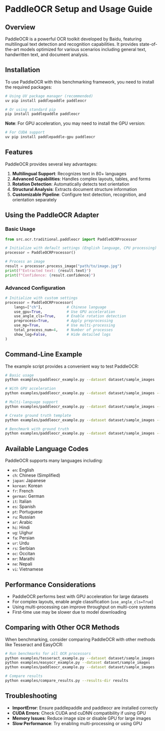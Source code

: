 # PaddleOCR Setup and Usage Guide

## Overview

PaddleOCR is a powerful OCR toolkit developed by Baidu, featuring multilingual text detection and recognition capabilities. It provides state-of-the-art models optimized for various scenarios including general text, handwritten text, and document analysis.

## Installation

To use PaddleOCR with this benchmarking framework, you need to install the required packages:

```bash
# Using UV package manager (recommended)
uv pip install paddlepaddle paddleocr

# Or using standard pip
pip install paddlepaddle paddleocr
```

**Note**: For GPU acceleration, you may need to install the GPU version:

```bash
# For CUDA support
uv pip install paddlepaddle-gpu paddleocr
```

## Features

PaddleOCR provides several key advantages:

1. **Multilingual Support**: Recognizes text in 80+ languages
2. **Advanced Capabilities**: Handles complex layouts, tables, and forms
3. **Rotation Detection**: Automatically detects text orientation
4. **Structural Analysis**: Extracts document structure information
5. **Customizable Pipeline**: Configure text detection, recognition, and orientation separately

## Using the PaddleOCR Adapter

### Basic Usage

```python
from src.ocr.traditional.paddleocr import PaddleOCRProcessor

# Initialize with default settings (English language, CPU processing)
processor = PaddleOCRProcessor()

# Process an image
result = processor.process_image("path/to/image.jpg")
print(f"Extracted text: {result.text}")
print(f"Confidence: {result.confidence}")
```

### Advanced Configuration

```python
# Initialize with custom settings
processor = PaddleOCRProcessor(
    langs=["ch"],           # Chinese language
    use_gpu=True,           # Use GPU acceleration
    use_angle_cls=True,     # Enable rotation detection
    preprocess=True,        # Apply preprocessing
    use_mp=True,            # Use multi-processing
    total_process_num=4,    # Number of processes
    show_log=False,         # Hide detailed logs
)
```

## Command-Line Example

The example script provides a convenient way to test PaddleOCR:

```bash
# Basic usage
python examples/paddleocr_example.py --dataset dataset/sample_images

# With GPU acceleration
python examples/paddleocr_example.py --dataset dataset/sample_images --use-gpu

# Multi-language support
python examples/paddleocr_example.py --dataset dataset/sample_images --lang ch

# Create ground truth template
python examples/paddleocr_example.py --dataset dataset/sample_images --create-ground-truth

# Benchmark with ground truth
python examples/paddleocr_example.py --dataset dataset/sample_images --ground-truth dataset/sample_images/ground_truth.json
```

## Available Language Codes

PaddleOCR supports many languages including:

- `en`: English
- `ch`: Chinese (Simplified)
- `japan`: Japanese
- `korean`: Korean
- `fr`: French
- `german`: German
- `it`: Italian
- `es`: Spanish
- `pt`: Portuguese
- `ru`: Russian
- `ar`: Arabic
- `hi`: Hindi
- `ug`: Uighur
- `fa`: Persian
- `ur`: Urdu
- `rs`: Serbian
- `oc`: Occitan
- `mr`: Marathi
- `ne`: Nepali
- `vi`: Vietnamese

## Performance Considerations

- PaddleOCR performs best with GPU acceleration for large datasets
- For complex layouts, enable angle classification (`use_angle_cls=True`)
- Using multi-processing can improve throughput on multi-core systems
- First-time use may be slower due to model downloading

## Comparing with Other OCR Methods

When benchmarking, consider comparing PaddleOCR with other methods like Tesseract and EasyOCR:

```bash
# Run benchmarks for all OCR processors
python examples/tesseract_example.py --dataset dataset/sample_images
python examples/easyocr_example.py --dataset dataset/sample_images
python examples/paddleocr_example.py --dataset dataset/sample_images

# Compare results
python examples/compare_results.py --results-dir results
```

## Troubleshooting

- **ImportError**: Ensure paddlepaddle and paddleocr are installed correctly
- **CUDA Errors**: Check CUDA and cuDNN compatibility if using GPU
- **Memory Issues**: Reduce image size or disable GPU for large images
- **Slow Performance**: Try enabling multi-processing or using GPU 